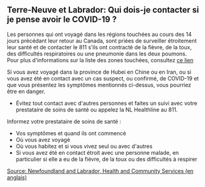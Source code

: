 ## Terre-Neuve et Labrador: Qui dois-je contacter si je pense avoir le COVID-19 ?

Les personnes qui ont voyagé dans les régions touchées au cours des 14 jours précédant leur retour au Canada, sont priées de surveiller étroitement leur santé et de contacter le 811 s’ils ont contracté de la fièvre, de la toux, des difficultés respiratoires ou une pneumonie dans les deux poumons. Pour plus d'informations sur la liste des zones touchées, consultez [ce lien](https://www.canada.ca/fr/sante-publique/services/maladies/2019-nouveau-coronavirus/professionnels-sante/liste-regions-touchees-covid-19.html)

Si vous avez voyagé dans la province de Hubei en Chine ou en Iran, ou si vous avez été en contact avec un cas suspect, ou confirmé, de COVID-19 et que vous présentez les symptômes mentionnés ci-dessus, vous pourriez être en danger.

- Évitez tout contact avec d'autres personnes et faites un suivi avec votre prestataire de soins de santé ou appelez la NL Healthline au 811.

Informez votre prestataire de soins de santé :

- Vos symptômes et quand ils ont commencé
- Où vous avez voyagé
- Où vous habitez et si vous vivez seul ou avec d'autres
- Si vous avez été en contact étroit avec une personne malade, en particulier si elle a eu de la fièvre, de la toux ou des difficultés à respirer

[Source: Newfoundland and Labrador, Health and Community Services (en anglais)](https://www.health.gov.nl.ca/health/publichealth/cdc/coronavirus/)
